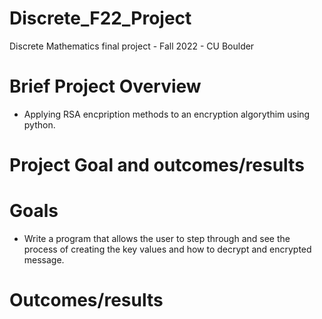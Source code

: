 # Discrete_F22_Project
Discrete Mathematics final project - Fall 2022 - CU Boulder

# Brief Project Overview
- Applying RSA encpription methods to an encryption algorythim using python.

# Project Goal and outcomes/results
  # Goals
  - Write a program that allows the user to step through and see the process of creating the key values and how to decrypt and encrypted message.
  
  
  # Outcomes/results
  

